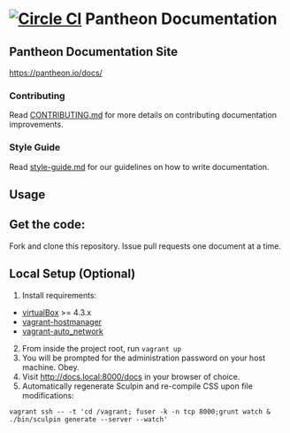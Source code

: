 [![Circle CI](https://circleci.com/gh/pantheon-systems/documentation.svg?style=svg)](https://circleci.com/gh/pantheon-systems/documentation)
Pantheon Documentation
======================

Pantheon Documentation Site
------------------
https://pantheon.io/docs/

### Contributing

Read [CONTRIBUTING.md](<CONTRIBUTING.md>) for more details on contributing
documentation improvements.

### Style Guide

Read [style-guide.md](<style-guide.md>) for our guidelines on how to write
documentation.

Usage
-----
## Get the code:
Fork and clone this repository. Issue pull requests one document at a time.

## Local Setup (Optional)
1. Install requirements:
 * [virtualBox](https://www.virtualbox.org/wiki/Downloads) >= 4.3.x
 * [vagrant-hostmanager](https://github.com/smdahlen/vagrant-hostmanager)
 * [vagrant-auto_network](https://github.com/oscar-stack/vagrant-auto_network)
2. From inside the project root, run `vagrant up`
3. You will be prompted for the administration password on your host machine. Obey.
4. Visit <http://docs.local:8000/docs> in your browser of choice.
5. Automatically regenerate Sculpin and re-compile CSS upon file modifications:

 ```
 vagrant ssh -- -t 'cd /vagrant; fuser -k -n tcp 8000;grunt watch & ./bin/sculpin generate --server --watch'
 ```
